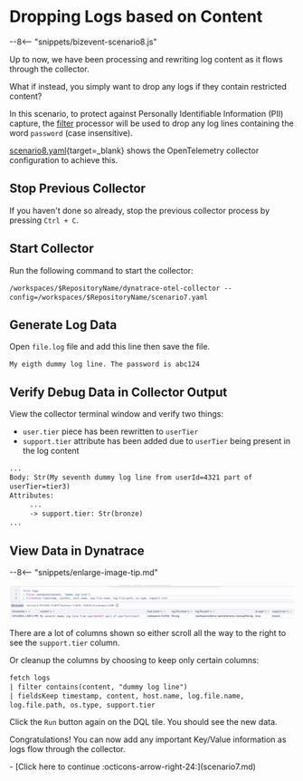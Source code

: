 # Dropping Logs based on Content

--8<-- "snippets/bizevent-scenario8.js"

Up to now, we have been processing and rewriting log content as it flows through the collector.

What if instead, you simply want to drop any logs if they contain restricted content?

In this scenario, to protect against Personally Identifiable Information (PII) capture, the [filter](https://example.com) processor will be used to drop any log lines containing the word `password` (case insensitive).

[scenario8.yaml](https://github.com/Dynatrace/demo-opentelemetry-cleanup/blob/main/scenario8.yaml){target=_blank} shows the OpenTelemetry collector configuration to achieve this.

## Stop Previous Collector

If you haven't done so already, stop the previous collector process by pressing `Ctrl + C`.

## Start Collector

Run the following command to start the collector:

``` { "name": "[background] run otel collector scenario 6" }
/workspaces/$RepositoryName/dynatrace-otel-collector --config=/workspaces/$RepositoryName/scenario7.yaml
```

## Generate Log Data

Open `file.log` file and add this line then save the file.

```
My eigth dummy log line. The password is abc124
```

## Verify Debug Data in Collector Output

View the collector terminal window and verify two things:


* `user.tier` piece has been rewritten to `userTier`
* `support.tier` attribute has been added due to `userTier` being present in the log content


```
...
Body: Str(My seventh dummy log line from userId=4321 part of userTier=tier3)
Attributes:
     ...
     -> support.tier: Str(bronze)
...
```

## View Data in Dynatrace

--8<-- "snippets/enlarge-image-tip.md"

![scenario5 dynatrace results](images/scenario7-dql.png)

There are a lot of columns shown so either scroll all the way to the right to see the `support.tier` column.

Or cleanup the columns by choosing to keep only certain columns:

```
fetch logs
| filter contains(content, "dummy log line")
| fieldsKeep timestamp, content, host.name, log.file.name, log.file.path, os.type, support.tier
```

Click the `Run` button again on the DQL tile. You should see the new data.

Congratulations! You can now add any important Key/Value information as logs flow through the collector.

<div class="grid cards" markdown>
- [Click here to continue :octicons-arrow-right-24:](scenario7.md)
</div>
